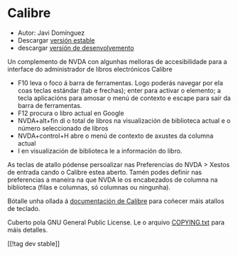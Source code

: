 # Calibre #
  
* Autor: Javi Domínguez
* Descargar [versión estable][1]
* descargar [versión de desenvolvemento][2]
  
 Un complemento de NVDA con algunhas melloras de accesibilidade para a interface do administrador de libros electrónicos Calibre

* F10 leva o foco á barra de ferramentas. Logo poderás navegar por ela coas teclas estándar (tab e frechas); enter para activar o elemento; a tecla aplicacións para amosar o menú de contexto e escape para saír da barra de ferramentas.
* F12 procura o libro actual en Google
* NVDA+alt+fin di o total de libros na visualización de biblioteca actual e o número seleccionado de libros
* NVDA+control+H abre o menú de contexto de axustes da columna actual
* I en visualización de biblioteca le a información do libro.
 
As teclas de atallo pódense persoalizar nas Preferencias do NVDA > Xestos de entrada cando o Calibre estea aberto. Tamén podes definir nas preferencias a maneira na que NVDA le os encabezados de columna na biblioteca (filas e columnas, só columnas ou ningunha).
 
 Bótalle unha ollada á [documentación de Calibre][3] para coñecer máis atallos de teclado.
 
  
Cuberto pola GNU General Public License. Le o arquivo [COPYING.txt][4] para máis detalles.  
    
[[!tag dev stable]]

[1]: https://addons.nvda-project.org/files/get.php?file=cae

[2]: https://addons.nvda-project.org/files/get.php?file=cae-dev

[3]: https://manual.calibre-ebook.com/gui.html

[4]: https://github.com/javidominguez/Calibre/blob/master/COPYING.txt

